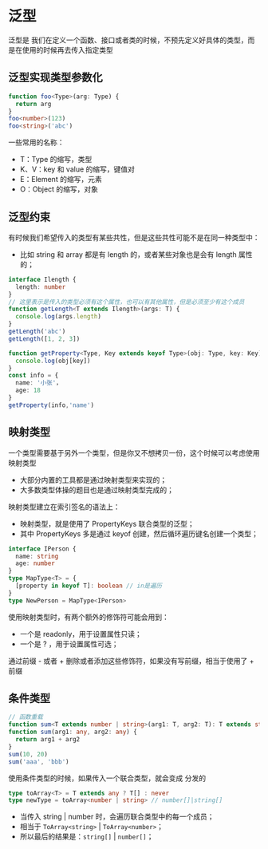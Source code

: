 # 泛型

泛型是 我们在定义一个函数、接口或者类的时候，不预先定义好具体的类型，而是在使用的时候再去传入指定类型

## 泛型实现类型参数化

```typescript
function foo<Type>(arg: Type) {
  return arg
}
foo<number>(123)
foo<string>('abc')
```

一些常用的名称：

- T：Type 的缩写，类型
- K、V：key 和 value 的缩写，键值对
- E：Element 的缩写，元素
- O：Object 的缩写，对象

## 泛型约束

有时候我们希望传入的类型有某些共性，但是这些共性可能不是在同一种类型中：

- 比如 string 和 array 都是有 length 的，或者某些对象也是会有 length 属性的；

```typescript
interface Ilength {
  length: number
}
// 这里表示是传入的类型必须有这个属性，也可以有其他属性，但是必须至少有这个成员
function getLength<T extends Ilength>(args: T) {
  console.log(args.length)
}
getLength('abc')
getLength([1, 2, 3])

function getProperty<Type, Key extends keyof Type>(obj: Type, key: Key) {
  console.log(obj[key])
}
const info = {
  name: '小张'，
  age: 18
}
getProperty(info,'name')
```

## 映射类型

一个类型需要基于另外一个类型，但是你又不想拷贝一份，这个时候可以考虑使用映射类型

- 大部分内置的工具都是通过映射类型来实现的；
- 大多数类型体操的题目也是通过映射类型完成的；

映射类型建立在索引签名的语法上：

- 映射类型，就是使用了 PropertyKeys 联合类型的泛型；
- 其中 PropertyKeys 多是通过 keyof 创建，然后循环遍历键名创建一个类型；

```typescript
interface IPerson {
  name: string
  age: number
}
type MapType<T> = {
  [property in keyof T]: boolean // in是遍历
}
type NewPerson = MapType<IPerson>
```

使用映射类型时，有两个额外的修饰符可能会用到：

- 一个是 readonly，用于设置属性只读；
- 一个是 ? ，用于设置属性可选；

通过前缀 - 或者 + 删除或者添加这些修饰符，如果没有写前缀，相当于使用了 + 前缀

## 条件类型

```typescript
// 函数重载
function sum<T extends number | string>(arg1: T, arg2: T): T extends string ? string : number
function sum(arg1: any, arg2: any) {
  return arg1 + arg2
}
sum(10, 20)
sum('aaa', 'bbb')
```

使用条件类型的时候，如果传入一个联合类型，就会变成 分发的

```typescript
type toArray<T> = T extends any ? T[] : never
type newType = toArray<number | string> // number[]|string[]
```

- 当传入 string | number 时，会遍历联合类型中的每一个成员；
- 相当于 `ToArray<string>` | `ToArray<number>`；
- 所以最后的结果是：`string[]` | `number[]`；
